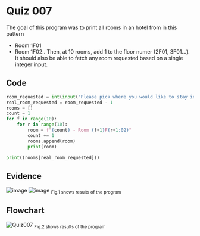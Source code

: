 # Quiz 007
The goal of this program was to print all rooms in an hotel from in this pattern
- Room 1F01
- Room 1F02..
Then, at 10 rooms, add 1 to the floor numer (2F01, 3F01...).
It should also be able to fetch any room requested based on a single integer input.

## Code

```py
room_requested = int(input("Please pick where you would like to stay in CompSci Hotels. We have 1-100 rooms"))
real_room_requested = room_requested - 1
rooms = []
count = 1
for f in range(10):
    for r in range(10):
        room = f"{count} - Room {f+1}F{r+1:02}"
        count += 1
        rooms.append(room)
        print(room)

print((rooms[real_room_requested]))
```

## Evidence
![image](https://github.com/Amine-Itani/Unit-1/assets/123438294/f9a6fd4d-d551-4078-ab4b-1cc6ee055d3f)
![image](https://github.com/Amine-Itani/Unit-1/assets/123438294/9db35a7b-e9f3-47eb-a1bb-4d1ee27d2806)
<sub>Fig.1 shows results of the program

## Flowchart
![Quiz007](https://github.com/Amine-Itani/Unit-1/assets/123438294/4f8b2d75-83f0-4dfe-ab66-e54bb123d515)
<sub>Fig.2 shows results of the program
